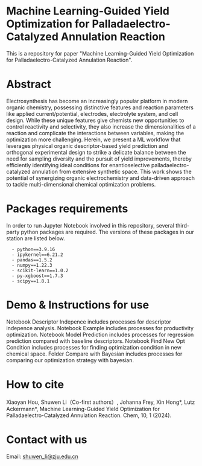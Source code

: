 # Machine Learning-Guided Yield Optimization for Palladaelectro-Catalyzed Annulation Reaction
This is a repository for paper "Machine Learning-Guided Yield Optimization for Palladaelectro-Catalyzed Annulation Reaction".

# Abstract
Electrosynthesis has become an increasingly popular platform in modern organic chemistry, possessing distinctive features and reaction parameters like applied current/potential, electrodes, electrolyte system, and cell design. While these unique features give chemists new opportunities to control reactivity and selectivity, they also increase the dimensionalities of a reaction and complicate the interactions between variables, making the optimization more challenging. Herein, we present a ML workflow that leverages physical organic descriptor-based yield prediction and orthogonal experimental design to strike a delicate balance between the need for sampling diversity and the pursuit of yield improvements, thereby efficiently identifying ideal conditions for enantioselective palladaelectro-catalyzed annulation from extensive synthetic space. This work shows the potential of synergizing organic electrochemistry and data-driven approach to tackle multi-dimensional chemical optimization problems.

# Packages requirements
In order to run Jupyter Notebook involved in this repository, several third-party python packages are required. The versions of these packages in our station are listed below.
```
  - python==3.9.16
  - ipykernel==6.21.2
  - pandas==1.5.2
  - numpy==1.22.3
  - scikit-learn==1.0.2
  - py-xgboost==1.7.3
  - scipy==1.8.1
```

# Demo & Instructions for use
Notebook Descriptor Indepence includes processes for descriptor indepence analysis.
Notebook Example includes processes for productivity optimization.
Notebook Model Prediction includes processes for regression prediction compared with baseline descriptors.
Notebook Find New Opt Condition includes processes for finding optimization condition in new chemical space.
Folder Compare with Bayesian includes processes for comparing our optimization strategy with bayesian.


# How to cite
Xiaoyan Hou, Shuwen Li（Co-first authors）, Johanna Frey, Xin Hong*, Lutz Ackermann*, Machine Learning-Guided Yield Optimization for Palladaelectro-Catalyzed Annulation Reaction. Chem, 10, 1 (2024).

# Contact with us
Email: shuwen_li@zju.edu.cn

